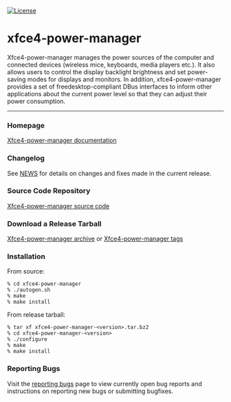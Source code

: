 [![License](https://img.shields.io/badge/License-GPL%20v2-blue.svg)](https://gitlab.xfce.org/xfce/xfce4-power-manager/-/blob/master/COPYING)

# xfce4-power-manager

Xfce4-power-manager manages the power sources of the computer and connected 
devices (wireless mice, keyboards, media players etc.). It also allows users 
to control the display backlight brightness and set power-saving modes for 
displays and monitors.
In addition, xfce4-power-manager provides a set of freedesktop-compliant DBus
interfaces to inform other applications about the current power level so that 
they can adjust their power consumption.

----

### Homepage

[Xfce4-power-manager documentation](https://docs.xfce.org/xfce/xfce4-power-manager/start)

### Changelog

See [NEWS](https://gitlab.xfce.org/xfce/xfce4-power-manager/-/blob/master/NEWS) for details on changes and fixes made in the current release.

### Source Code Repository

[Xfce4-power-manager source code](https://gitlab.xfce.org/xfce/xfce4-power-manager)

### Download a Release Tarball

[Xfce4-power-manager archive](https://archive.xfce.org/src/xfce/xfce4-power-manager)
    or
[Xfce4-power-manager tags](https://gitlab.xfce.org/xfce/xfce4-power-manager/-/tags)

### Installation

From source: 

    % cd xfce4-power-manager
    % ./autogen.sh
    % make
    % make install

From release tarball:

    % tar xf xfce4-power-manager-<version>.tar.bz2
    % cd xfce4-power-manager-<version>
    % ./configure
    % make
    % make install

### Reporting Bugs

Visit the [reporting bugs](https://docs.xfce.org/xfce/xfce4-power-manager/bugs) page to view currently open bug reports and instructions on reporting new bugs or submitting bugfixes.
